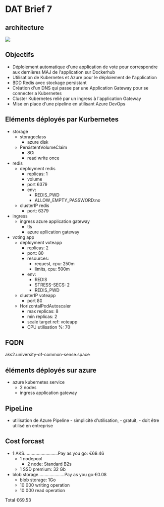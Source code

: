 # DAT Brief 7
## architecture

![](https://i.imgur.com/9rFM7io.png)


## Objectifs

- Déploiement automatique d'une application de vote pour correspondre aux dernières MAJ de l'application sur Dockerhub
- Utilisation de Kubernetes et Azure pour le déploiement de l'application
- BDD Redis avec stockage persistant
- Création d'un DNS qui passe par une Application Gateway pour se connecter a Kubernetes
- Cluster Kubernetes relié par un ingress à l'application Gateway
- Mise en place d'une pipeline en utilisant Azure DevOps

 
## Eléments déployés par Kurbernetes


- storage
    - storageclass
        - azure disk
    - PersistentVolumeClaim
        - 8Gi
        - read write once
- redis
    - deployment redis
        - replicas: 1
        - volume
        - port 6379
        - env:
            - REDIS_PWD
            - ALLOW_EMPTY_PASSWORD:no
    - clusterIP redis
        - port: 6379
- ingress
    - ingress azure application gateway
        - tls
        - azure apllication gateway
- voting app
    - deployment voteapp
        - replicas: 2
        - port: 80
        - resources:
            - request, cpu: 250m
            - limits, cpu: 500m
        - env:
            - REDIS
            - STRESS-SECS: 2
            - REDIS_PWD
    - clusterIP voteapp
        - port 80
    - HorizontalPodAutoscaler
        - max replicas: 8
        - min replicas: 2
        - scale target ref: voteapp
        - CPU utilisation %: 70
## FQDN
aks2.university-of-common-sense.space

## éléments déployés sur azure

- azure kubernetes service
    - 2 nodes
    - ingress application gateway

## PipeLine
 - utilisation de Azure Pipeline
        - simplicité d'utilisation,
        - gratuit,
        - doit être utilisé en entreprise
 
 ## Cost forcast
  - 1 AKS...........................Pay as you go: €69.46
      - 1 nodepool
          - 2 node: Standard B2s
      - 1 SSD premium: 32 Gb
 - blob storage.....................Pay as you go:€0.08
     - blob storage: 1Go
     - 10 000 writing operation
     - 10 000 read operation
 
Total €69.53
    
